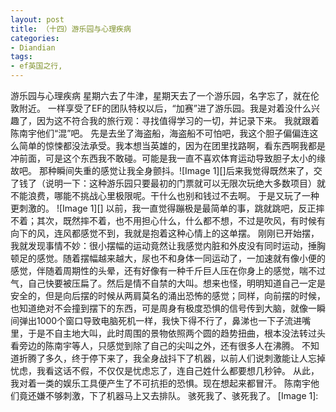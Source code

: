 ```yaml
---
layout: post
title: （十四）游乐园与心理疾病
categories:
- Diandian
tags:
- ef英国之行, 
---
```

游乐园与心理疾病 星期六去了牛津，星期天去了一个游乐园，名字忘了，就在伦敦附近。 一样享受了EF的团队特权以后，“加赛”进了游乐园。我是对着没什么兴趣了，因为这不符合我的旅行观：寻找值得学习的一切，并记录下来。 我就跟着陈南宇他们“混”吧。 先是去坐了海盗船，海盗船不可怕吧，我这个胆子偏偏连这么简单的惊悚都没法承受。我本想当英雄的，因为在团里找路啊，看东西啊我都是冲前面，可是这个东西我不敢碰。可能是我一直不喜欢体育运动导致胆子太小的缘故吧。 那种瞬间失重的感觉让我全身颤抖。!\[Image 1\]\[\]后来我觉得既然来了，交了钱了（说明一下：这种游乐园只要最初的门票就可以无限次玩绝大多数项目）就不能浪费，哪能不挑战心里极限呢。干什么也别和钱过不去啊。 于是又玩了一种更刺激的。 !\[Image 1\]\[\] 以前，我一直觉得蹦极是最简单的事，跳就跳吧，反正摔不着；其次，既然摔不着，也不用担心什么，什么都不想，不过是吹风，有时候有向下的风，连风都感觉不到，我就是抱着这种心情上的这单摆。 刚刚已开始摆，我就发现事情不妙：很小摆幅的运动竟然让我感觉内脏和外皮没有同时运动，捶胸顿足的感觉。随着摆幅越来越大，尿也不和身体一同运动了，一加速就有像小便的感觉，伴随着周期性的头晕，还有好像有一种千斤巨人压在你身上的感觉，喘不过气，自己快要被压扁了。然后是情不自禁的大叫。想来也怪，明明知道自己一定是安全的，但是向后摆的时候从两肩莫名的涌出恐怖的感觉；同样，向前摆的时候，也知道绝对不会撞到摆下的东西，可是周身有极度恐惧的信号传到大脑，就像一瞬间弹出1000个窗口导致电脑死机一样，我快下得不行了，鼻涕也一下子流进嘴里，于是不自主地大叫，此时周围的景物依照两个圆的趋势扭曲，根本没法转过头看旁边的陈南宇等人，只感觉到除了自己的尖叫之外，还有很多人在沸腾。 不知道折腾了多久，终于停下来了，我全身战抖下了机器，以前人们说刺激能让人忘掉忧虑，我看这话不假，不仅仅是忧虑忘了，连自己姓什么都要想几秒钟。 从此，我对着一类的娱乐工具便产生了不可抗拒的恐惧。现在想起来都冒汗。 陈南宇他们竟还嫌不够刺激，下了机器马上又去排队。 骇死我了、骇死我了。 \[Image 1\]: